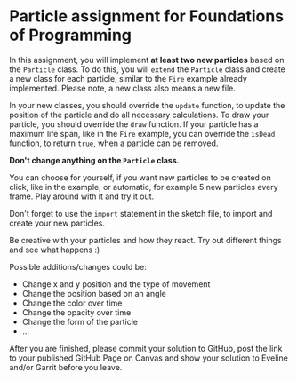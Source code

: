 # Particle assignment for Foundations of Programming

In this assignment, you will implement **at least two new particles** based on the `Particle` class. To do this, you will `extend` the `Particle` class and create a new class for each particle, similar to the `Fire` example already implemented. Please note, a new class also means a new file.

In your new classes, you should override the `update` function, to update the position of the particle and do all necessary calculations. To draw your particle, you should override the `draw` function. If your particle has a maximum life span, like in the `Fire` example, you can override the `isDead` function, to return `true`, when a particle can be removed.

**Don't change anything on the `Particle` class.**

You can choose for yourself, if you want new particles to be created on click, like in the example, or automatic, for example 5 new particles every frame. Play around with it and try it out.

Don't forget to use the `import` statement in the sketch file, to import and create your new particles.

Be creative with your particles and how they react. Try out different things and see what happens :)

Possible additions/changes could be:

- Change x and y position and the type of movement
- Change the position based on an angle
- Change the color over time
- Change the opacity over time
- Change the form of the particle
- ...

After you are finished, please commit your solution to GitHub, post the link to your published GitHub Page on Canvas and show your solution to Eveline and/or Garrit before you leave.
